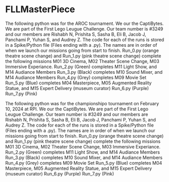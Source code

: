 # FLLMasterPiece
The following python was for the AROC tournament.
We our the CaptiBytes. We are part of the First Lego Leugue Challenge. Our team number is #3249 and our members are Rishabh N, Prishita S, Sasha B, Eli B, Jacob J, Panchami P, Yuhan S, and Audrey Z.
The code for each of the runs is stored in a Spike/Python file (Files ending with a .py). The names are in order of when we launch our missions going from start to finish.
Run_0.py (orange theatre scene change) and Run_1.py (pink theatre scene change) complete the following missions M01 3D Cinema, M02 Theater Scene Change, M03 Immersive Experiance.
Run_2.py (Green) completes M11 Light Show, and M14 Audiance Members
Run_3.py (Black) completes M10 Sound Mixer, and M14 Audiance Members
Run_4.py (Grey) completes M09 Movie Set
Run_5.py (Blue) completes M04 Masterpiece, M05 Augmented Reality Statue, and M15 Expert Delivery (museum curator)
Run_6.py (Purple)
Run_7.py (Pink)

The following python was for the championshipo tournament on February 10, 2024 at RPI.
We our the CaptiBytes. We are part of the First Lego Leugue Challenge. Our team number is #3249 and our members are Rishabh N, Prishita S, Sasha B, Eli B, Jacob J, Panchami P, Yuhan S, and Audrey Z.
The code for each of the runs is stored in a Spike/Python file (Files ending with a .py). The names are in order of when we launch our missions going from start to finish.
Run_0.py (orange theatre scene change) and Run_1.py (pink theatre scene change) complete the following missions M01 3D Cinema, M02 Theater Scene Change, M03 Immersive Experiance.
Run_2.py (Green) completes M11 Light Show, and M14 Audiance Members
Run_3.py (Black) completes M10 Sound Mixer, and M14 Audiance Members
Run_4.py (Grey) completes M09 Movie Set
Run_5.py (Blue) completes M04 Masterpiece, M05 Augmented Reality Statue, and M15 Expert Delivery (museum curator)
Run_6.py (Purple)
Run_7.py (Pink)
